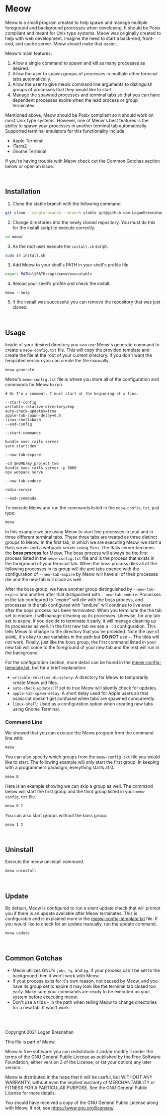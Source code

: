 # Meow
Meow is a small program created to help spawn and manage multiple foreground and background processes when developing. It should be Posix compliant and meant for Unix type systems. Meow was originally created to help with web development. Imagine the need to start a back-end, front-end, and cache server. Meow should make that easier.

Meow's main features:
1. Allow a single command to spawn and kill as many processes as desired.
2. Allow the user to spawn groups of processes in multiple other terminal tabs automatically.
3. Allow the user to give meow command line arguments to distinguish groups of processes that they would like to start.
4. Manage the spawned processes and terminal tabs so that you can have dependent processes expire when the lead process or group terminates.

Mentioned above, Meow should be Posix compliant so it should work on most Unix type systems. However, one of Meow's best features is the ability to spawn your processes in another terminal tab automatically. Supported terminal emulators for this functionality include,

- Apple Terminal
- iTerm2
- Gnome Terminal

If you're having trouble with Meow check out the Common Gotchas section below or open an issue.

<br>

## Installation
1. Clone the stable branch with the following command.

```sh
git clone --single-branch --branch stable git@github.com:LoganBresnahan/meow.git
```

2. Change directories into the newly cloned repository. You must do this for the install script to execute correctly.
```sh
cd meow/
```

3. As the root user execute the `install.sh` script.

```sh
sudo sh install.sh
```
3. Add Meow to your shell's PATH in your shell's profile file.
```sh
export PATH=\$PATH:/opt/meow/executable
```

4. Reload your shell's profile and check the install.

```
meow --help
```

5. If the install was successful you can remove the repository that was just cloned.

<br>

## Usage
Inside of your desired directory you can use Meow's generate command to create a `meow-config.txt` file. This will copy the provided template and create the file at the root of your current directory. If you don't want the templated version you can create the file manually.
```sh
meow generate
```

Meow's `meow-config.txt` file is where you store all of the configuration and commands for Meow to run.

```
# Hi I'm a comment. I must start at the beginning of a line.

--start-config
writable-relative-directory=tmp
auto-check-updates=true
apple-tab-spawn-delay=0.5
linux-shell=bash
--end-config

--start-commands

bundle exec rails server
yarn start:dev

--new-tab-expire

-cd $HOME/my_project_two
bundle exec rails server -p 5000
npx webpack serve

--new-tab-endure

redis-server

--end-commands

```

To execute Meow and run the commands listed in the `meow-config.txt`, just type:

```sh
meow
```

In this example we are using Meow to start five processes in total and in three different terminal tabs. These three tabs are treated as three distinct groups to Meow. In the first tab, in which we are executing Meow, we start a Rails server and a webpack server using Yarn. The Rails server becomes the **boss process** for Meow. The boss process will always be the first process listed in the `meow-config.txt` file and is the process that exists in the foreground of your terminal tab. When the boss process dies all of the following processes in its group will die and tabs opened with the configuration of `--new-tab-expire` by Meow will have all of their processes die and the new tab will close as well.

After the boss group, we have another group distinguished by `--new-tab-expire` and another after that distiguished with `--new-tab-endure`. Processes in the tab configured to "expire" will die with the boss process, and processes in the tab configured with "endure" will continue to live even after the boss process has been terminated. When you terminate the the tab set to endure it will manage cleaning up its processes. Likewise, for any tab set to expire, if you decide to terminate it early, it will manage cleaning up its processes as well. In the first new tab we see a `-cd` configuration. This tells Meow to change to the directory that you've provided. Note the use of `$HOME`, it's okay to use variables in the path but **DO NOT** use `~`. The tilda will not work. Finally, just like the boss group, the first command listed in your new tab will come to the foreground of your new tab and the rest will run in the background.

For the configuration section, more detail can be found in the <a href=meow-config-template.txt>meow-config-template.txt</a>, but for a brief explanation:

- `writable-relative-directory`: A directory for Meow to temporarily create Meow pid files.
- `auto-check-updates`: If set to true Meow will silently check for updates.
- `apple-tab-spawn-delay`: A short delay used for Apple users so that osascript doesn't get confused when tabs are spawned concurrently.
- `linux-shell`: Used as a configuration option when creating new tabs using Gnome Terminal.


### Command Line

We showed that you can execute the Meow program from the command line with:

```sh
meow
```

You can also specify which groups from the `meow-config.txt` file you would like to start. The following example will only start the first group. In keeping with a programmers paradigm, everything starts at 0.

```sh
meow 0
```

Here is an example showing we can skip a group as well. The command below will start the first group and the third group listed in your `meow-config.txt` file.

```sh
meow 0 2
```

You can also start groups without the boss group.
```sh
meow 1 2
```

<br>

## Uninstall
Execute the meow uninstall command.

```sh
meow uninstall
```

<br>

## Update
By default, Meow is configured to run a silent update check that will prompt you if there is an update available after Meow terminates. This is configurable and is explained more in the <a href=meow-config-template.txt>meow-config-template.txt</a> file. If you would like to check for an update manually, run the update command.
```sh
meow update
```

<br>

## Common Gotchas

- Meow utilizes GNU's `jobs`, `fg`, and `bg`. If your process can't be set to the background then it won't work with Meow.
- If your process exits for it's own reason, not caused by Meow, and you have its group set to expire it may look like the terminal tab closed too early. Make sure your commands are ready to be executed on your system before executing meow.
- Don't use a tilda `~` in the path when telling Meow to change directories for a new tab. It won't work.

<br>
<br>

Copyright 2021 Logan Bresnahan

This file is part of Meow.

Meow is free software: you can redistribute it and/or modify
it under the terms of the GNU General Public License as published by
the Free Software Foundation, either version 3 of the License, or
(at your option) any later version.

Meow is distributed in the hope that it will be useful,
but WITHOUT ANY WARRANTY; without even the implied warranty of
MERCHANTABILITY or FITNESS FOR A PARTICULAR PURPOSE. See the
GNU General Public License for more details.

You should have received a copy of the GNU General Public License
along with Meow. If not, see <https://www.gnu.org/licenses/>.
